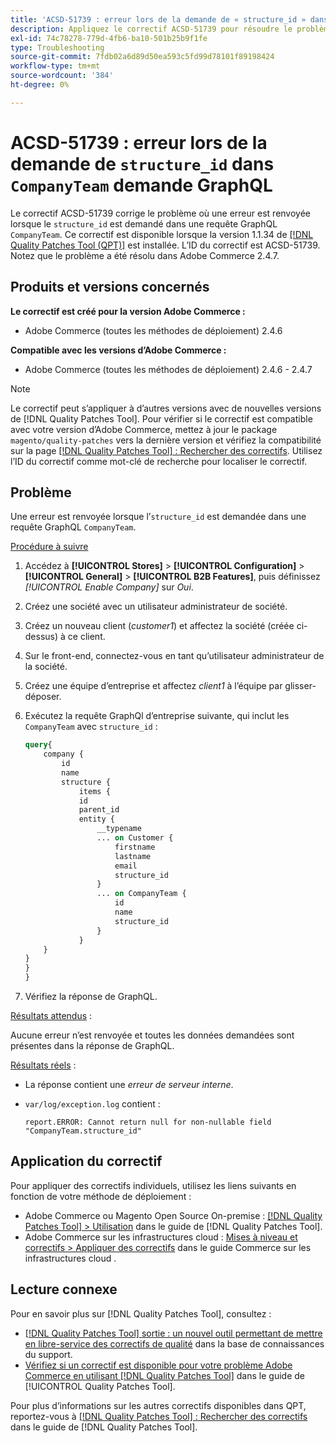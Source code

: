 ```yaml
---
title: 'ACSD-51739 : erreur lors de la demande de « structure_id » dans la requête GraphQL « CompanyTeam »'
description: Appliquez le correctif ACSD-51739 pour résoudre le problème d’Adobe Commerce où une erreur est renvoyée lorsque « structure_id » est demandé dans une requête GraphQL « CompanyTeam ».
exl-id: 74c78278-779d-4fb6-ba10-501b25b9f1fe
type: Troubleshooting
source-git-commit: 7fdb02a6d89d50ea593c5fd99d78101f89198424
workflow-type: tm+mt
source-wordcount: '384'
ht-degree: 0%

---
```


# ACSD-51739 : erreur lors de la demande de `structure_id` dans `CompanyTeam` demande GraphQL

Le correctif ACSD-51739 corrige le problème où une erreur est renvoyée lorsque le `structure_id` est demandé dans une requête GraphQL `CompanyTeam`. Ce correctif est disponible lorsque la version 1.1.34 de [[!DNL Quality Patches Tool (QPT)]](https://experienceleague.adobe.com/en/docs/commerce-operations/tools/quality-patches-tool/quality-patches-tool-to-self-serve-quality-patches) est installée. L’ID du correctif est ACSD-51739. Notez que le problème a été résolu dans Adobe Commerce 2.4.7.

## Produits et versions concernés

**Le correctif est créé pour la version Adobe Commerce :**

* Adobe Commerce (toutes les méthodes de déploiement) 2.4.6

**Compatible avec les versions d’Adobe Commerce :**

* Adobe Commerce (toutes les méthodes de déploiement) 2.4.6 - 2.4.7

>[!NOTE]
>
>Le correctif peut s’appliquer à d’autres versions avec de nouvelles versions de [!DNL Quality Patches Tool]. Pour vérifier si le correctif est compatible avec votre version d’Adobe Commerce, mettez à jour le package `magento/quality-patches` vers la dernière version et vérifiez la compatibilité sur la page [[!DNL Quality Patches Tool] : Rechercher des correctifs](https://experienceleague.adobe.com/tools/commerce-quality-patches/index.html). Utilisez l’ID du correctif comme mot-clé de recherche pour localiser le correctif.

## Problème

Une erreur est renvoyée lorsque l’`structure_id` est demandée dans une requête GraphQL `CompanyTeam`.

<u>Procédure à suivre</u>

1. Accédez à **[!UICONTROL Stores]** > **[!UICONTROL Configuration]** > **[!UICONTROL General]** > **[!UICONTROL B2B Features]**, puis définissez *[!UICONTROL Enable Company]* sur *Oui*.
1. Créez une société avec un utilisateur administrateur de société.
1. Créez un nouveau client (*customer1*) et affectez la société (créée ci-dessus) à ce client.
1. Sur le front-end, connectez-vous en tant qu’utilisateur administrateur de la société.
1. Créez une équipe d’entreprise et affectez *client1* à l’équipe par glisser-déposer.
1. Exécutez la requête GraphQl d’entreprise suivante, qui inclut les `CompanyTeam` avec `structure_id` :

   ```GraphQL
   query{
       company {
           id
           name
           structure {
               items {
               id
               parent_id
               entity {
                   __typename
                   ... on Customer {
                       firstname
                       lastname
                       email
                       structure_id
                   }
                   ... on CompanyTeam {
                       id
                       name
                       structure_id
                   }
               }
       }
   }
   }
   }
   ```

1. Vérifiez la réponse de GraphQL.

<u>Résultats attendus</u> :

Aucune erreur n’est renvoyée et toutes les données demandées sont présentes dans la réponse de GraphQL.

<u>Résultats réels</u> :

* La réponse contient une *erreur de serveur interne*.
* `var/log/exception.log` contient :

  ```
  report.ERROR: Cannot return null for non-nullable field "CompanyTeam.structure_id"
  ```

## Application du correctif

Pour appliquer des correctifs individuels, utilisez les liens suivants en fonction de votre méthode de déploiement :

* Adobe Commerce ou Magento Open Source On-premise : [[!DNL Quality Patches Tool] > Utilisation](/help/tools/quality-patches-tool/usage.md) dans le guide de [!DNL Quality Patches Tool].
* Adobe Commerce sur les infrastructures cloud : [Mises à niveau et correctifs > Appliquer des correctifs](https://experienceleague.adobe.com/docs/commerce-cloud-service/user-guide/develop/upgrade/apply-patches.html) dans le guide Commerce sur les infrastructures cloud .

## Lecture connexe

Pour en savoir plus sur [!DNL Quality Patches Tool], consultez :

* [[!DNL Quality Patches Tool] sortie : un nouvel outil permettant de mettre en libre-service des correctifs de qualité](https://experienceleague.adobe.com/en/docs/commerce-operations/tools/quality-patches-tool/quality-patches-tool-to-self-serve-quality-patches) dans la base de connaissances du support.
* [Vérifiez si un correctif est disponible pour votre problème Adobe Commerce en utilisant [!DNL Quality Patches Tool]](/help/tools/quality-patches-tool/patches-available-in-qpt/check-patch-for-magento-issue-with-magento-quality-patches.md) dans le guide de [!UICONTROL Quality Patches Tool].


Pour plus d’informations sur les autres correctifs disponibles dans QPT, reportez-vous à [[!DNL Quality Patches Tool] : Rechercher des correctifs](https://experienceleague.adobe.com/tools/commerce-quality-patches/index.html) dans le guide de [!DNL Quality Patches Tool].
